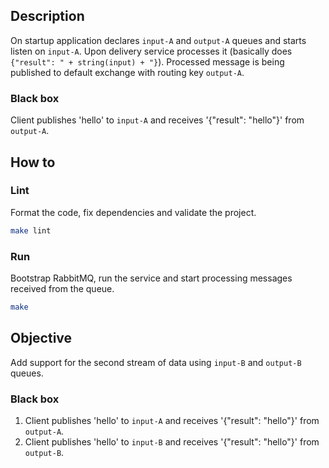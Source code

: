 ## Description

On startup application declares `input-A` and `output-A` queues and starts listen on `input-A`.
Upon delivery service processes it (basically does `{"result": " + string(input) + "}`).
Processed message is being published to default exchange with routing key `output-A`.

### Black box
Client publishes 'hello' to `input-A` and receives '{"result": "hello"}' from `output-A`.


## How to

### Lint
Format the code, fix dependencies and validate the project.
```bash
make lint
```

### Run
Bootstrap RabbitMQ, run the service and start processing messages received from the queue.
```bash
make
```

## Objective

Add support for the second stream of data using `input-B` and `output-B` queues.

### Black box
1. Client publishes 'hello' to `input-A` and receives '{"result": "hello"}' from `output-A`.
2. Client publishes 'hello' to `input-B` and receives '{"result": "hello"}' from `output-B`.